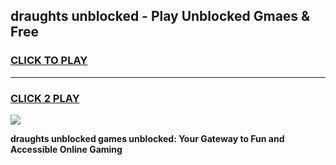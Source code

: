 
## draughts unblocked - Play Unblocked Gmaes & Free
<h3>
<a href="https://news.freeplayer.one?title=draughts_unblocked&ref=16F">CLICK TO PLAY</a></h3>
<hr>

<h3>
<a href="https://news.freeplayer.one?title=draughts_unblocked&ref=16F">CLICK 2 PLAY</a>
  
</h3>

<a href="https://news.freeplayer.one?title=draughts_unblocked&ref=16F/"><img src="https://clearcache.store/games.png"></a>


**draughts unblocked games unblocked: Your Gateway to Fun and Accessible Online Gaming**
